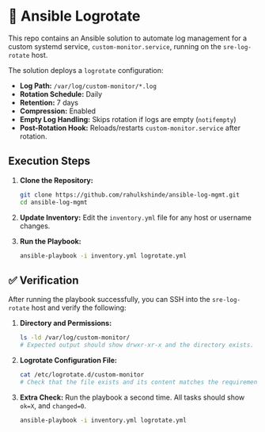 # 📂 Ansible Logrotate

This repo contains an Ansible solution to automate log management for a custom systemd service, `custom-monitor.service`, running on the `sre-log-rotate` host.

The solution deploys a `logrotate` configuration:

* **Log Path:** `/var/log/custom-monitor/*.log`
* **Rotation Schedule:** Daily
* **Retention:** 7 days
* **Compression:** Enabled
* **Empty Log Handling:** Skips rotation if logs are empty (`notifempty`)
* **Post-Rotation Hook:** Reloads/restarts `custom-monitor.service` after rotation.

## Execution Steps

1.  **Clone the Repository:**
    ```bash
    git clone https://github.com/rahulkshinde/ansible-log-mgmt.git
    cd ansible-log-mgmt
    ```

2.  **Update Inventory:**
    Edit the `inventory.yml` file for any host or username changes.

3.  **Run the Playbook:**
    ```bash
    ansible-playbook -i inventory.yml logrotate.yml
    ```

## ✅ Verification

After running the playbook successfully, you can SSH into the `sre-log-rotate` host and verify the following:

1.  **Directory and Permissions:**
    ```bash
    ls -ld /var/log/custom-monitor/
    # Expected output should show drwxr-xr-x and the directory exists.
    ```

2.  **Logrotate Configuration File:**
    ```bash
    cat /etc/logrotate.d/custom-monitor
    # Check that the file exists and its content matches the requirements (daily, rotate 7, etc.)
    ```

3.  **Extra Check:**
    Run the playbook a second time. All tasks should show `ok=X`, and `changed=0`.
    ```bash
    ansible-playbook -i inventory.yml logrotate.yml
    ```

